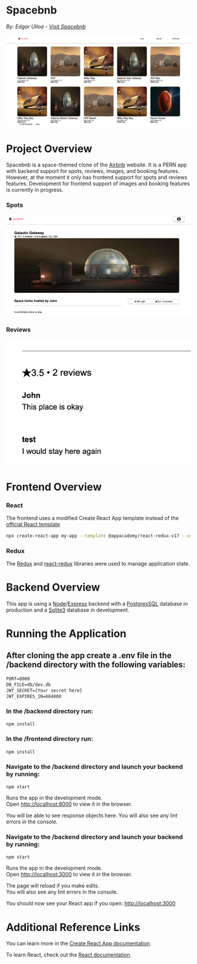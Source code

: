 
# Spacebnb
*By: Edgar Ulloa - [Visit Spacebnb](https://airbnb-aa-clone.herokuapp.com/)*

![alt text](spacelanding.png)
# Project Overview

Spacebnb is a space-themed clone of the [Airbnb](https://www.airbnb.com/) website. It is a PERN app with backend support for spots, reviews, images, and booking features. However, at the moment it only has frontend support for spots and reviews features. Development for frontend support of images and booking features is currently in progress.

### Spots

![alt text](spotdetails.png)
### Reviews

![alt text](spacereviews.png)

# Frontend Overview

### React

The frontend uses a modified Create React App template instead of the [official React template](https://github.com/facebook/create-react-app)

```sh
npx create-react-app my-app --template @appacademy/react-redux-v17 --use-npm
```

### Redux
The [Redux](https://redux.js.org/) and [react-redux](https://react-redux.js.org/) libraries were used to manage application state.

# Backend Overview

This app is using a [Node](https://nodejs.org/en/)/[Express](https://expressjs.com/) backend with a [PostgresSQL](https://www.postgresql.org/) database in production and a [Sqlite3](https://www.sqlite.org/index.html) database in development.

# Running the Application

## After cloning the app create a .env file in the /backend directory with the following variables:

```
PORT=8000
DB_FILE=db/dev.db
JWT_SECRET={Your secret here}
JWT_EXPIRES_IN=604800
```

### In the /backend directory run:
```
npm install
```

### In the /frontend directory run:
```
npm install
```

### Navigate to the /backend directory and launch your backend by running:

 ```
 npm start
 ```

Runs the app in the development mode.\
Open [http://localhost:8000](http://localhost:8000) to view it in the browser.

You will be able to see response objects here.
You will also see any lint errors in the console.

### Navigate to the /backend directory and launch your backend by running:

```
npm start
```

Runs the app in the development mode.\
Open [http://localhost:3000](http://localhost:3000) to view it in the browser.

The page will reload if you make edits.\
You will also see any lint errors in the console.

You should now see your React app if you open:
[http://localhost:3000](http://localhost:3000)

# Additional Reference Links

You can learn more in the [Create React App documentation](https://facebook.github.io/create-react-app/docs/getting-started).

To learn React, check out the [React documentation](https://reactjs.org/).
